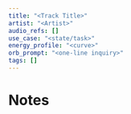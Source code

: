 ```yaml
---
title: "<Track Title>"
artist: "<Artist>"
audio_refs: []
use_case: "<state/task>"
energy_profile: "<curve>"
orb_prompt: "<one-line inquiry>"
tags: []
---
```


# Notes
<short operational note>

